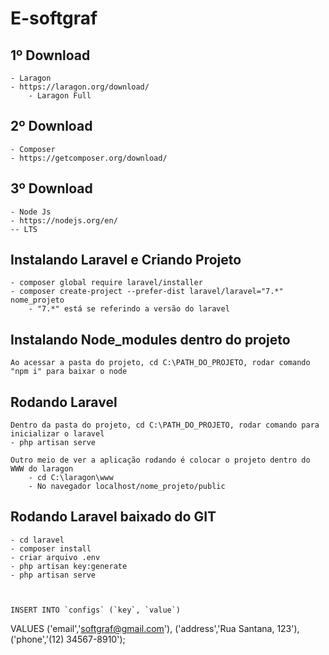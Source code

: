 # E-softgraf  

## 1º Download  
    - Laragon
    - https://laragon.org/download/  
        - Laragon Full  

## 2º Download  
    - Composer  
    - https://getcomposer.org/download/  

## 3º Download  
    - Node Js  
    - https://nodejs.org/en/  
    -- LTS

## Instalando Laravel e Criando Projeto  
    - composer global require laravel/installer  
    - composer create-project --prefer-dist laravel/laravel="7.*" nome_projeto  
        - "7.*" está se referindo a versão do laravel  

## Instalando Node_modules dentro do projeto  
    Ao acessar a pasta do projeto, cd C:\PATH_DO_PROJETO, rodar comando "npm i" para baixar o node  

## Rodando Laravel  
    Dentro da pasta do projeto, cd C:\PATH_DO_PROJETO, rodar comando para inicializar o laravel  
    - php artisan serve  
      
    Outro meio de ver a aplicação rodando é colocar o projeto dentro do WWW do laragon  
        - cd C:\laragon\www
        - No navegador localhost/nome_projeto/public

## Rodando Laravel baixado do GIT  
    - cd laravel
    - composer install
    - criar arquivo .env
    - php artisan key:generate
    - php artisan serve  



    INSERT INTO `configs` (`key`, `value`)
VALUES
	('email','softgraf@gmail.com'),
	('address','Rua Santana, 123'),
	('phone','(12) 34567-8910');
    
